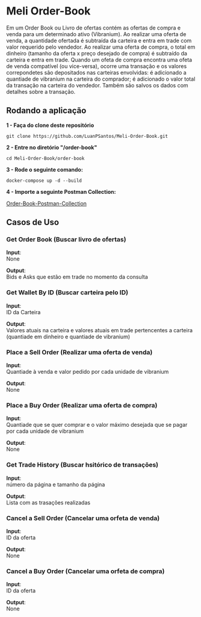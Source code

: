 # Meli Order-Book

Em um Order Book ou Livro de ofertas contém as ofertas de compra e venda para um determinado ativo (Vibranium).
Ao realizar uma oferta de venda, a quantidade ofertada é subtraída da carteira e entra em trade com valor requerido pelo vendedor.
Ao realizar uma oferta de compra, o total em dinheiro (tamanho da oferta x preço desejado de compra) é subtraído da carteira e entra em trade.
Quando um ofeta de compra encontra uma ofeta de venda compatível (ou vice-versa), ocorre uma transação e os valores correpondetes são depositados nas carteiras envolvidas:
é adicionado a quantiade de vibranium na carteira do comprador; é adicionado o valor total da transação na carteira do vendedor. Também são salvos os dados com detalhes sobre a transação.

## Rodando a aplicação

**1 - Faça do clone deste repositório**  

``
git clone https://github.com/LuanPSantos/Meli-Order-Book.git
``

**2 - Entre no diretório "/order-book"** 

``
cd Meli-Order-Book/order-book
``

**3 - Rode o seguinte comando:**  

``
docker-compose up -d --build
``

**4 - Importe a seguinte Postman Collection:**  

[Order-Book-Postman-Collection](https://github.com/LuanPSantos/Meli-Order-Book/blob/main/postman/Order%20Book.postman_collection.json)

## Casos de Uso

### Get Order Book (Buscar livro de ofertas)
**Input**:  
None  

**Output**:  
Bids e Asks que estão em trade no momento da consulta

### Get Wallet By ID (Buscar carteira pelo ID)
**Input**:  
ID da Carteira

**Output**:  
Valores atuais na carteira e valores atuais em trade pertencentes a carteira (quantiade em dinheiro e quantiade de vibranium)

### Place a Sell Order (Realizar uma oferta de venda)
**Input**:  
Quantiade à venda e valor pedido por cada unidade de vibranium

**Output**:  
None

### Place a Buy Order (Realizar uma oferta de compra)
**Input**:  
Quantiade que se quer comprar e o valor máximo desejada que se pagar por cada unidade de vibranium

**Output**:  
None

### Get Trade History (Buscar hsitórico de transações)
**Input**:  
número da página e tamanho da página

**Output**:  
Lista com as trasações realizadas

### Cancel a Sell Order (Cancelar uma orfeta de venda)
**Input**:  
ID da oferta

**Output**:  
None

### Cancel a Buy Order (Cancelar uma orfeta de compra)
**Input**:  
ID da oferta

**Output**:  
None
